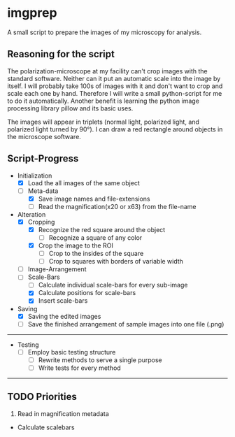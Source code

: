 # imgprep

A small script to prepare the images of my microscopy for analysis.

## Reasoning for the script

The polarization-microscope at my facility can't crop images with the standard software. Neither can it put an automatic scale into the image by itself. I will probably take 100s of images with it and don't want to crop and scale each one by hand.
Therefore I will write a small python-script for me to do it automatically. Another benefit is learning the python image processing library pillow and its basic uses.

The images will appear in triplets (normal light, polarized light, and polarized light turned by 90°). I can draw a red rectangle around objects in the microscope software.

## Script-Progress

- Initialization
  - [x] Load the all images of the same object
  - [ ] Meta-data
    - [x] Save image names and file-extensions
    - [ ] Read the magnification(x20 or x63) from the file-name
- Alteration
  - [x] Cropping
    - [x] Recognize the red square around the object
      - [ ] Recognize a square of any color
    - [x] Crop the image to the ROI
      - [ ] Crop to the insides of the square
      - [ ] Crop to squares with borders of variable width
  - [ ] Image-Arrangement
  - [ ] Scale-Bars
    - [ ] Calculate individual scale-bars for every sub-image
    - [x] Calculate positions for scale-bars
    - [x] Insert scale-bars
- Saving
  - [x] Saving the edited images
  - [ ] Save the finished arrangement of sample images into one file (.png)

---

- Testing
  - [ ] Employ basic testing structure
    - [ ] Rewrite methods to serve a single purpose
    - [ ] Write tests for every method

---

## TODO Priorities

1. Read in magnification metadata
  * Calculate scalebars

